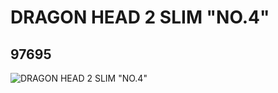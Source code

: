 # DRAGON HEAD 2 SLIM "NO.4"
## 97695
![DRAGON HEAD 2 SLIM "NO.4"](https://lc-www-live-s.legocdn.com/media/bricks/5/2/4637671.jpg)